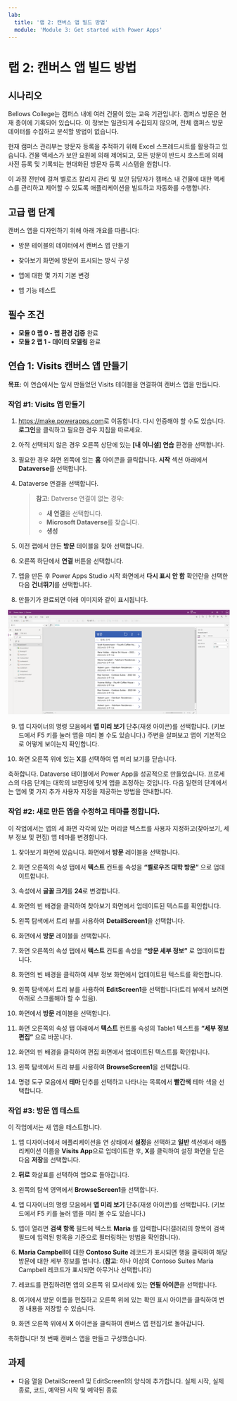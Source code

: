 ```yaml
---
lab:
  title: '랩 2: 캔버스 앱 빌드 방법'
  module: 'Module 3: Get started with Power Apps'
---
```


# <a name="lab-2-how-to-build-a-canvas-app"></a>랩 2: 캔버스 앱 빌드 방법

## <a name="scenario"></a>시나리오

Bellows College는 캠퍼스 내에 여러 건물이 있는 교육 기관입니다. 캠퍼스 방문은 현재 종이에 기록되어 있습니다. 이 정보는 일관되게 수집되지 않으며, 전체 캠퍼스 방문 데이터를 수집하고 분석할 방법이 없습니다.

현재 캠퍼스 관리부는 방문자 등록을 추적하기 위해 Excel 스프레드시트를 활용하고 있습니다. 건물 액세스가 보안 요원에 의해 제어되고, 모든 방문이 반드시 호스트에 의해 사전 등록 및 기록되는 현대화된 방문자 등록 시스템을 원합니다.

이 과정 전반에 걸쳐 벨로즈 칼리지 관리 및 보안 담당자가 캠퍼스 내 건물에 대한 액세스를 관리하고 제어할 수 있도록 애플리케이션을 빌드하고 자동화를 수행합니다.

## <a name="high-level-lab-steps"></a>고급 랩 단계

캔버스 앱을 디자인하기 위해 아래 개요를 따릅니다:

- 방문 테이블의 데이터에서 캔버스 앱 만들기

- 찾아보기 화면에 방문이 표시되는 방식 구성

- 앱에 대한 몇 가지 기본 변경

- 앱 기능 테스트

## <a name="prerequisites"></a>필수 조건

- **모듈 0 랩 0 - 랩 환경 검증** 완료
- **모듈 2 랩 1 - 데이터 모델링** 완료

## <a name="exercise-1-create-visits-canvas-app"></a>연습 1: Visits 캔버스 앱 만들기

**목표:** 이 연습에서는 앞서 만들었던 Visits 테이블을 연결하여 캔버스 앱을 만듭니다.

### <a name="task-1-create-the-visits-app"></a>작업 \#1: Visits 앱 만들기

1.  <https://make.powerapps.com>로 이동합니다. 다시 인증해야 할 수도 있습니다. **로그인**을 클릭하고 필요한 경우 지침을 따르세요.

2.  아직 선택되지 않은 경우 오른쪽 상단에 있는 **[내 이니셜] 연습** 환경을 선택합니다.

3.  필요한 경우 화면 왼쪽에 있는 **홈** 아이콘을 클릭합니다. **시작** 섹션 아래에서 **Dataverse**를 선택합니다.

4.  Dataverse 연결을 선택합니다.

    > **참고:** Datverse 연결이 없는 경우:
    > - **새 연결**을 선택합니다.
    > - **Microsoft Dataverse**를 찾습니다.
    > - **생성**

5.  이전 랩에서 만든 **방문** 테이블을 찾아 선택합니다.

6.  오른쪽 하단에서 **연결** 버튼을 선택합니다.

7.  앱을 만든 후 Power Apps Studio 시작 화면에서 **다시 표시 안 함** 확인란을 선택한 다음 **건너뛰기**를 선택합니다.

8.  만들기가 완료되면 아래 이미지와 같이 표시됩니다.

![방문 데이터에서 만든 캔버스 앱입니다.](media/2-canvas-app-from-data.png)

9. 앱 디자이너의 명령 모음에서 **앱 미리 보기** 단추(재생 아이콘)를 선택합니다. (키보드에서 F5 키를 눌러 앱을 미리 볼 수도 있습니다.) 주변을 살펴보고 앱이 기본적으로 어떻게 보이는지 확인합니다.

10. 화면 오른쪽 위에 있는 **X**를 선택하여 앱 미리 보기를 닫습니다.

축하합니다. Dataverse 테이블에서 Power App을 성공적으로 만들었습니다. 프로세스의 다음 단계는 대학의 브랜딩에 맞게 앱을 조정하는 것입니다. 다음 일련의 단계에서는 앱에 몇 가지 추가 사용자 지정을 제공하는 방법을 안내합니다.

### <a name="task-2-modify-and-theme-the-newly-created-app"></a>작업 \#2: 새로 만든 앱을 수정하고 테마를 정합니다.

이 작업에서는 앱의 세 화면 각각에 있는 머리글 텍스트를 사용자 지정하고(찾아보기, 세부 정보 및 편집) 앱 테마를 변경합니다.

1.  찾아보기 화면에 있습니다. 화면에서 **방문** 레이블을 선택합니다.

1.  화면 오른쪽의 속성 탭에서 **텍스트** 컨트롤 속성을 **“벨로우즈 대학 방문”** 으로 업데이트합니다.

1. 속성에서 **글꼴 크기**를 **24**로 변경합니다.

1.  화면의 빈 배경을 클릭하여 찾아보기 화면에서 업데이트된 텍스트를 확인합니다.

1.  왼쪽 탐색에서 트리 뷰를 사용하여 **DetailScreen1**을 선택합니다.

1.  화면에서 **방문** 레이블을 선택합니다.

1.  화면 오른쪽의 속성 탭에서 **텍스트** 컨트롤 속성을 **“방문 세부 정보”** 로 업데이트합니다.

1.  화면의 빈 배경을 클릭하여 세부 정보 화면에서 업데이트된 텍스트를 확인합니다.

1.  왼쪽 탐색에서 트리 뷰를 사용하여 **EditScreen1**을 선택합니다(트리 뷰에서 보려면 아래로 스크롤해야 할 수 있음).

1.  화면에서 **방문** 레이블을 선택합니다.

1.  화면 오른쪽의 속성 탭 아래에서 **텍스트** 컨트롤 속성의 Table1 텍스트를 **“세부 정보 편집”** 으로 바꿉니다.

1.  화면의 빈 배경을 클릭하여 편집 화면에서 업데이트된 텍스트를 확인합니다.

1. 왼쪽 탐색에서 트리 뷰를 사용하여 **BrowseScreen1**을 선택합니다.

1. 명령 도구 모음에서 **테마** 단추를 선택하고 나타나는 목록에서 **빨간색** 테마 색을 선택합니다.

### <a name="task-3-test-your-visits-app"></a>작업 \#3: 방문 앱 테스트

이 작업에서는 새 앱을 테스트합니다.

1.  앱 디자이너에서 애플리케이션을 연 상태에서 **설정**을 선택하고 **일반** 섹션에서 애플리케이션 이름을 **Visits App**으로 업데이트한 후, **X**를 클릭하여 설정 화면을 닫은 다음 **저장**을 선택합니다.

2.  **뒤로** 화살표를 선택하여 앱으로 돌아갑니다.

3.  왼쪽의 탐색 영역에서 **BrowseScreen1**을 선택합니다.

4.  앱 디자이너의 명령 모음에서 **앱 미리 보기** 단추(재생 아이콘)를 선택합니다. (키보드에서 F5 키를 눌러 앱을 미리 볼 수도 있습니다.)

4.  앱이 열리면 **검색 항목** 필드에 텍스트 **Maria**
    를 입력합니다(갤러리의 항목이 검색 필드에 입력된 항목을 기준으로 필터링하는 방법을 확인합니다).

5.  **Maria Campbell**에 대한 **Contoso Suite** 레코드가 표시되면 행을 클릭하여 해당 방문에 대한 세부 정보를 엽니다. (**참고**: 하나 이상의 Contoso Suites Maria Campbell 레코드가 표시되면 아무거나 선택합니다)

6.  레코드를 편집하려면 앱의 오른쪽 위 모서리에 있는 **연필 아이콘**을 선택합니다.

7.  여기에서 방문 이름을 편집하고 오른쪽 위에 있는 확인 표시 아이콘을 클릭하여 변경 내용을 저장할 수 있습니다.

8.  화면 오른쪽 위에서 **X** 아이콘을 클릭하여 캔버스 앱 편집기로 돌아갑니다.

축하합니다! 첫 번째 캔버스 앱을 만들고 구성했습니다.

## <a name="challenges"></a>과제

- 다음 열을 DetailScreen1 및 EditScreen1의 양식에 추가합니다. 실제 시작, 실제 종료, 코드, 예약된 시작 및 예약된 종료
